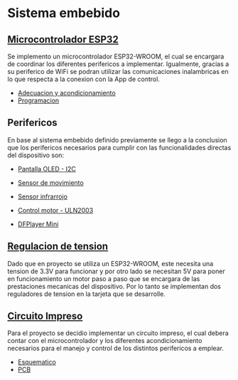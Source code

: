 # Sistema embebido


## [Microcontrolador ESP32](/SoC/ESP32/)
Se implemento un microcontrolador ESP32-WROOM, el cual se encargara de coordinar los diferentes perifericos a implementar. Igualmente, gracias a su periferico de WiFi se podran utilizar las comunicaciones inalambricas en lo que respecta a la conexion con la App de control.

- [Adecuacion y acondicionamiento](/SoC/ESP32)
- [Programacion](/SoC/ESP32)

## Perifericos

En base al sistema embebido definido previamente se llego a la conclusion que los perifericos necesarios para cumplir con las funcionalidades directas del dispositivo son:

- [Pantalla OLED - I2C](/Perifericos/OLED)

- [Sensor de movimiento](/Perifericos/SensorMov)

- [Sensor infrarrojo](/Perifericos/SensorInfra)

- [Control motor - ULN2003](/Perifericos/Motor)

- [DFPlayer Mini](/Perifericos/DFPlayer)

## [Regulacion de tension](/Regulador)

Dado que en proyecto se utiliza un ESP32-WROOM, este necesita una tension de 3.3V para funcionar y por otro lado se necesitan 5V para poner en funcionamiento un motor paso a paso que se encargara de las prestaciones mecanicas del dispositivo. Por lo tanto se implementan dos reguladores de tension en la tarjeta que se desarrolle.


## [Circuito Impreso](/SoC/CircuitoImpreso)

Para el proyecto se decidio implementar un circuito impreso, el cual debera contar con el microcontrolador y los diferentes acondicionamiento necesarios para el manejo y control de los distintos perifericos a emplear.

- [Esquematico](/SoC/CircuitoImpresos)
- [PCB](/SoC/CircuitoImpreso)
